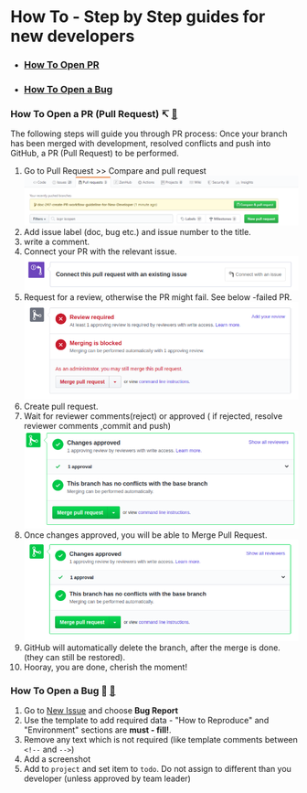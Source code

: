 # How To - Step by Step guides for new developers<a id="howtocontent"></a>
- ### [How To Open PR](#openpr)
- ### [How To Open a Bug](#openbug)




### How To Open a PR (Pull Request) ↸ <a id="openbug"></a> [🔼](#howtocontent)
The following steps will guide you through PR process:
Once your branch has been merged with development, resolved conflicts and push into GitHub, a PR (Pull Request)
to be performed.
1. Go to  Pull Request >> Compare and pull request
![](2020-05-21-00-53-22.png)
2. Add issue label (doc, bug etc.) and issue number to the title.
3. write a comment.
4. Connect your PR with the relevant issue.
![](2020-05-20-23-59-24.png)
5. Request for a review, otherwise the PR might fail.
	See below -failed PR.
![](2020-05-21-00-13-38.png)
6. Create pull request.
7. Wait for reviewer comments(reject) or approved ( if rejected, resolve reviewer comments ,commit and push)
![](2020-05-20-23-37-56.png)
8. Once changes approved, you will be able to Merge Pull Request.
![](2020-05-21-00-22-50.png)
9. GitHub will automatically delete the branch, after the merge is done. (they can still be restored).
10. Hooray, you are done, cherish the moment!
 


### How To Open a Bug 🐞 <a id="openbug"></a> [🔼](#howtocontent)
1. Go to [New Issue](https://github.com/TSGITSYSTEMS/lhs-web-client/issues/new/choose) and choose **Bug Report**
2. Use the template to add required data - "How to Reproduce" and "Environment" sections are **must - fill!**.
3. Remove any text which is not required (like template comments between `<!--` and `-->`)
4. Add a screenshot
5. Add to `project` and set item to `todo`. Do not assign to different than you developer (unless approved by team leader) 
